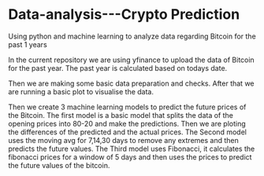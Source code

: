 # Data-analysis---Crypto Prediction
Using python and machine learning to analyze data regarding Bitcoin for the past 1 years 

In the current repository we are using yfinance to upload the data of Bitcoin for the past year. The past year is calculated based on todays date.

Then we are making some basic data preparation and checks. After that we are running a basic plot to visualise the data. 

Then we create 3 machine learning models to predict the future prices of the Bitcoin. The first model is a basic model that splits the data of the opening prices into 80-20 and make the predictions. Then we are ploting the differences of the predicted and the actual prices. 
The Second model uses the moving avg for 7,14,30 days to remove any extremes and then predicts the future values.
The Third model uses Fibonacci, it calculates the fibonacci prices for a window of 5 days and then uses the prices to predict the future values of the bitcoin.
